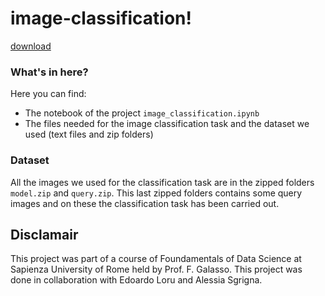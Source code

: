 # image-classification!
[download](https://user-images.githubusercontent.com/91341004/206717064-582e3c6d-6c6f-4773-8787-cf9e091ae422.png)


### What's in here?
Here you can find:
- The notebook of the project `image_classification.ipynb`
- The files needed for the image classification task and the dataset we used (text files and zip folders)

### Dataset
All the images we used for the classification task are in the zipped folders `model.zip` and `query.zip`. This last zipped folders contains some query images and on these the classification task has been carried out.

## Disclamair
This project was part of a course of Foundamentals of Data Science at Sapienza University of Rome held by Prof. F. Galasso. This project was done in collaboration with Edoardo Loru and Alessia Sgrigna.
